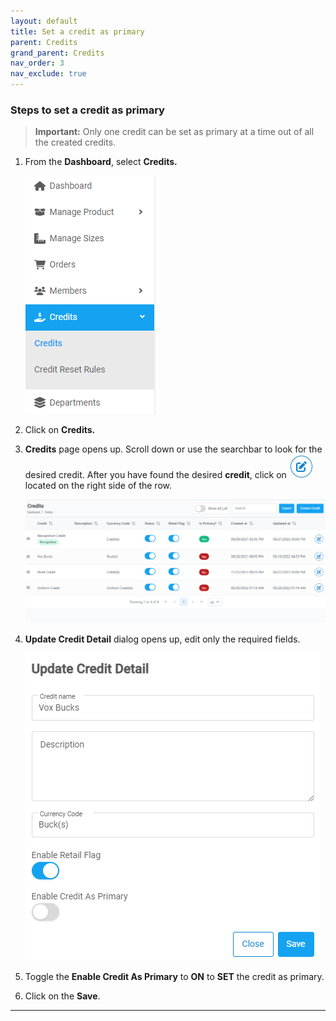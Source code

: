 ```yaml
---
layout: default
title: Set a credit as primary
parent: Credits
grand_parent: Credits
nav_order: 3
nav_exclude: true
---
```


### Steps to set a credit as primary

> **Important:**
> Only one credit can be set as primary at a time out of all the created credits.

1. From the **Dashboard**, select **Credits.**

   ![credits_menu_image](../../../images/credits/credit1.png "Credits Menu")

2. Click on **Credits.**
3. **Credits** page opens up. Scroll down or use the searchbar to look for the desired credit. After you have found the desired **credit**, click on ![credit_edit_button](../../../images/buttons/ccheck.png) located on the right side of the row.

   ![credits_page](../../../images/credits/credit2.png "Credits page")

4. **Update Credit Detail** dialog opens up, edit only the required fields.

   ![edit_credit](../../../images/credits/credt2.png "Update Credit Detail")

5. Toggle the **Enable Credit As Primary** to **ON** to **SET** the credit as primary.
6. Click on the **Save**.

---
